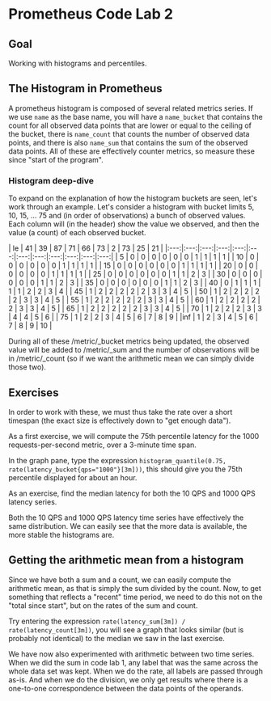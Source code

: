 # Prometheus Code Lab 2

## Goal

Working with histograms and percentiles.

## The Histogram in Prometheus

A prometheus histogram is composed of several related metrics series. If we use `name` as the base name, you will have a `name_bucket` that contains the count for all observed data points that are lower or equal to the ceiling of the bucket, there is `name_count` that counts the number of observed data points, and there is also `name_sum` that contains the sum of the observed data points. All of these are effectively counter metrics, so measure these since "start of the program".

### Histogram deep-dive

To expand on the explanation of how the histogram buckets are seen, let's work through an example. Let's consider a histogram with bucket limits 5, 10, 15, ... 75 and (in order of observations) a bunch of observed values. Each column will (in the header) show the value we observed, and then the value (a count) of each observed bucket.

| le | 41 | 39 | 87 | 71 | 66 | 73 |  2 | 73 | 25 | 21 |
|:---:|:---:|:---:|:---:|:---:|:---:|:---:|:---:|:---:|:---:|:---:|:---:|
| 5  | 0  | 0  | 0  | 0  | 0  | 0  | 1  | 1  | 1  | 1  |
| 10 | 0  | 0  | 0  | 0  | 0  | 0  | 1  | 1  | 1  | 1  |
| 15 | 0  | 0  | 0  | 0  | 0  | 0  | 1  | 1  | 1  | 1  |
| 20 | 0  | 0  | 0  | 0  | 0  | 0  | 1  | 1  | 1  | 1  |
| 25 | 0  | 0  | 0  | 0  | 0  | 0  | 1  | 1  | 2  | 3  |
| 30 | 0  | 0  | 0  | 0  | 0  | 0  | 1  | 1  | 2  | 3  |
| 35 | 0  | 0  | 0  | 0  | 0  | 0  | 1  | 1  | 2  | 3  |
| 40 | 0  | 1  | 1  | 1  | 1  | 1  | 2  | 2  | 3  | 4  |
| 45 | 1  | 2  | 2  | 2  | 2  | 2  | 3  | 3  | 4  | 5  |
| 50 | 1  | 2  | 2  | 2  | 2  | 2  | 3  | 3  | 4  | 5  |
| 55 | 1  | 2  | 2  | 2  | 2  | 2  | 3  | 3  | 4  | 5  |
| 60 | 1  | 2  | 2  | 2  | 2  | 2  | 3  | 3  | 4  | 5  |
| 65 | 1  | 2  | 2  | 2  | 2  | 2  | 3  | 3  | 4  | 5  |
| 70 | 1  | 2  | 2  | 2  | 3  | 3  | 4  | 4  | 5  | 6  |
| 75 | 1  | 2  | 2  | 3  | 4  | 5  | 6  | 7  | 8  | 9  |
|inf | 1  | 2  | 3  | 4  | 5  | 6  | 7  | 8  | 9  | 10  |

During all of these /metric/_bucket metrics being updated, the observed value will be added to /metric/_sum and the number of observations will be in /metric/_count (so if we want the arithmetic mean we can simply divide those two).

## Exercises

In order to work with these, we must thus take the rate over a short timespan (the exact size is effectively down to "get enough data").

As a first exercise, we will compute the 75th percentile latency for the 1000 requests-per-second metric, over a 3-minute time span.

In the graph pane, type the expression `histogram_quantile(0.75, rate(latency_bucket{qps="1000"}[3m]))`, this should give you the 75th percentile displayed for about an hour.

As an exercise, find the median latency for both the 10 QPS and 1000 QPS latency series.

Both the 10 QPS and 1000 QPS latency time series have effectively the same distribution. We can easily see that the more data is available, the more stable the histograms are.

## Getting the arithmetic mean from a histogram

Since we have both a sum and a count, we can easily compute the arithmetic mean, as that is simply the sum divided by the count. Now, to get something that reflects a "recent" time period, we need to do this not on the "total since start", but on the rates of the sum and count.

Try entering the expression `rate(latency_sum[3m]) / rate(latency_count[3m])`, you will see a graph that looks similar (but is probably not identical) to the median we saw in the last exercise.

We have now also experimented with arithmetic between two time series. When we did the sum in code lab 1, any label that was the same across the whole data set was kept. When we do the rate, all labels are passed through as-is. And when we do the division, we only get results where there is a one-to-one correspondence between the data points of the operands.
